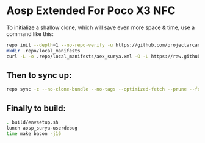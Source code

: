 # Aosp Extended For Poco X3 NFC

To initialize a shallow clone, which will save even more space & time, use a command like this:

```bash
repo init --depth=1 --no-repo-verify -u https://github.com/projectarcana-aosp/manifest -b 12.x -g default,-mips,-darwin,-notdefault
mkdir .repo/local_manifests
curl -L -o .repo/local_manifests/aex_surya.xml -O -L https://raw.githubusercontent.com/venoomdev/local_manifests/12.x/aex_surya.xml
```
  
Then to sync up:
----------------

```bash
repo sync -c --no-clone-bundle --no-tags --optimized-fetch --prune --force-sync -j4
```
Finally to build:
-----------------

```bash
. build/envsetup.sh
lunch aosp_surya-userdebug
time make bacon -j16
